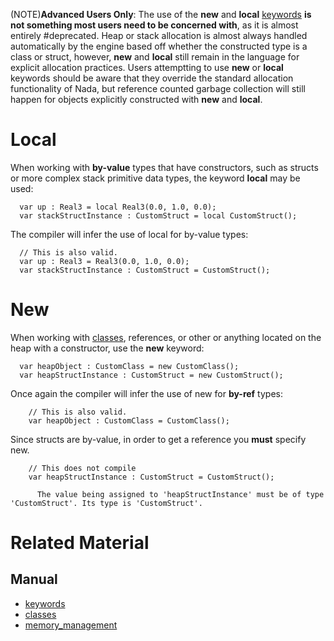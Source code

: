 (NOTE)**Advanced Users Only**: The use of the **new** and **local** [keywords](https://github.com/zeroengineteam/ZeroDocs/blob/master/zero_editor_documentation/zeromanual/nada_in_zero/keywords.markdown) __**is not something most users need to be concerned with**__, as it is almost entirely #deprecated. Heap or stack allocation is almost always handled automatically by the engine based off whether the constructed type is a class or struct, however, **new** and **local** still remain in the language for explicit allocation practices. Users attemptting to use **new** or **local** keywords should be aware that they override the standard allocation functionality of Nada, but reference counted garbage collection will still happen for objects explicitly constructed with **new** and **local**.

 # Local

When working with **by-value** types that have constructors, such as structs or more complex stack primitive data types, the keyword **local** may be used:

```lang=csharp
  var up : Real3 = local Real3(0.0, 1.0, 0.0);
  var stackStructInstance : CustomStruct = local CustomStruct();
```

The compiler will infer the use of local for by-value types:
```lang=csharp
  // This is also valid.
  var up : Real3 = Real3(0.0, 1.0, 0.0);
  var stackStructInstance : CustomStruct = CustomStruct();
```

 # New

When working with [classes](https://github.com/zeroengineteam/ZeroDocs/blob/master/zero_editor_documentation/zeromanual/nada_in_zero/classes.markdown), references, or other or anything located on the heap with a constructor, use the **new** keyword:

```lang=csharp
  var heapObject : CustomClass = new CustomClass();
  var heapStructInstance : CustomStruct = new CustomStruct();
```

Once again the compiler will infer the use of new for **by-ref** types:

```lang=csharp
    // This is also valid.
    var heapObject : CustomClass = CustomClass();
```

Since structs are by-value, in order to get a reference you **must** specify new.

```lang=csharp
    // This does not compile
    var heapStructInstance : CustomStruct = CustomStruct();
```

```name=Console Output
      The value being assigned to 'heapStructInstance' must be of type 'CustomStruct'. Its type is 'CustomStruct'.
```

 # Related Material
 ## Manual
- [keywords](https://github.com/zeroengineteam/ZeroDocs/blob/master/zero_editor_documentation/zeromanual/nada_in_zero/keywords.markdown)
- [classes](https://github.com/zeroengineteam/ZeroDocs/blob/master/zero_editor_documentation/zeromanual/nada_in_zero/classes.markdown)
- [memory_management](https://github.com/zeroengineteam/ZeroDocs/blob/master/zero_editor_documentation/zeromanual/nada_in_zero/memory_management.markdown) 

 